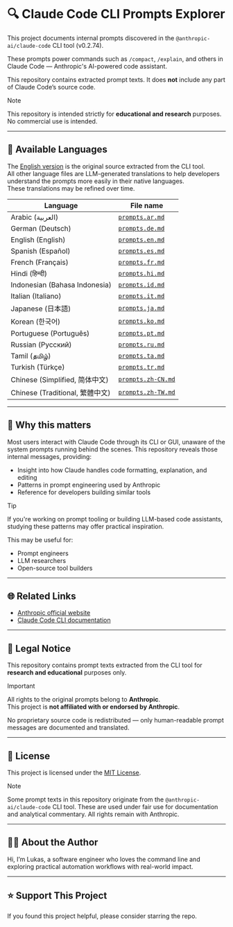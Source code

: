 # 🔍 Claude Code CLI Prompts Explorer

This project documents internal prompts discovered in the `@anthropic-ai/claude-code` CLI tool (v0.2.74).

These prompts power commands such as `/compact`, `/explain`, and others in Claude Code — Anthropic's AI-powered code assistant.

This repository contains extracted prompt texts. It does **not** include any part of Claude Code’s source code.

> [!NOTE]
> This repository is intended strictly for **educational and research** purposes. No commercial use is intended.

---

## 📂 Available Languages

The [English version](./prompts.en.md) is the original source extracted from the CLI tool.  
All other language files are LLM-generated translations to help developers understand the prompts more easily in their native languages.  
These translations may be refined over time.

| Language                        | File name                          |
|----------------------------------|-------------------------------------|
| Arabic (العربية)                | [`prompts.ar.md`](./prompts.ar.md) |
| German (Deutsch)                | [`prompts.de.md`](./prompts.de.md) |
| English (English)               | [`prompts.en.md`](./prompts.en.md) |
| Spanish (Español)              | [`prompts.es.md`](./prompts.es.md) |
| French (Français)              | [`prompts.fr.md`](./prompts.fr.md) |
| Hindi (हिन्दी)                  | [`prompts.hi.md`](./prompts.hi.md) |
| Indonesian (Bahasa Indonesia)  | [`prompts.id.md`](./prompts.id.md) |
| Italian (Italiano)             | [`prompts.it.md`](./prompts.it.md) |
| Japanese (日本語)               | [`prompts.ja.md`](./prompts.ja.md) |
| Korean (한국어)                 | [`prompts.ko.md`](./prompts.ko.md) |
| Portuguese (Português)         | [`prompts.pt.md`](./prompts.pt.md) |
| Russian (Русский)              | [`prompts.ru.md`](./prompts.ru.md) |
| Tamil (தமிழ்)                  | [`prompts.ta.md`](./prompts.ta.md) |
| Turkish (Türkçe)               | [`prompts.tr.md`](./prompts.tr.md) |
| Chinese (Simplified, 简体中文) | [`prompts.zh-CN.md`](./prompts.zh-CN.md) |
| Chinese (Traditional, 繁體中文)| [`prompts.zh-TW.md`](./prompts.zh-TW.md) |

---

## 📌 Why this matters

Most users interact with Claude Code through its CLI or GUI, unaware of the system prompts running behind the scenes. This repository reveals those internal messages, providing:

- Insight into how Claude handles code formatting, explanation, and editing
- Patterns in prompt engineering used by Anthropic
- Reference for developers building similar tools

> [!TIP]
> If you're working on prompt tooling or building LLM-based code assistants, studying these patterns may offer practical inspiration.

This may be useful for:
- Prompt engineers
- LLM researchers
- Open-source tool builders

---

## 🌐 Related Links

- [Anthropic official website](https://www.anthropic.com/)
- [Claude Code CLI documentation](https://docs.anthropic.com/en/docs/agents-and-tools/claude-code/overview)

---

## 📜 Legal Notice

This repository contains prompt texts extracted from the CLI tool for **research and educational** purposes only.

> [!IMPORTANT]
> All rights to the original prompts belong to **Anthropic**.  
> This project is **not affiliated with or endorsed by Anthropic**.

No proprietary source code is redistributed — only human-readable prompt messages are documented and translated.

---

## 📘 License

This project is licensed under the [MIT License](./LICENSE).

> [!NOTE]
> Some prompt texts in this repository originate from the `@anthropic-ai/claude-code` CLI tool. These are used under fair use for documentation and analytical commentary. All rights remain with Anthropic.

---

## 🙋‍♂️ About the Author

Hi, I’m Lukas, a software engineer who loves the command line and exploring practical automation workflows with real-world impact.

---

## ⭐️ Support This Project

If you found this project helpful, please consider starring the repo.
